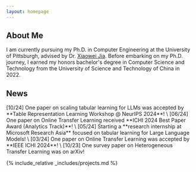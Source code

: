 ```yaml
---
layout: homepage
---
```


<!-- ## About Me -->
<h2 id="about-me">About Me</h2>

I am currently pursuing my Ph.D. in Computer Engineering at the University of Pittsburgh, advised by Dr. <a href="https://sites.pitt.edu/~xiaowei/" target="_blank">Xiaowei Jia</a>.  Before embarking on my Ph.D. journey, I earned my honors bachelor's degree in Computer Science and Technology from the University of Science and Technology of China in 2022.

<h2 id="news">News</h2>
[10/24] One paper on scaling tabular learning for LLMs was accepted by **Table Representation Learning Workshop @ NeurIPS 2024**! \
[06/24] One paper on Online Transfer Learning received **ICHI 2024 Best Paper Award (Analytics Track)**! \
[05/24] Starting a **research internship at Microsoft Research Asia** focused on tabular learning for Large Language Models! \
[03/24] One paper on Online Transfer Learning was accepted by **IEEE ICHI 2024**! \
[10/23] One survey paper on Heterogeneous Transfer Learning was on arXiv!

{% include_relative _includes/projects.md %}
